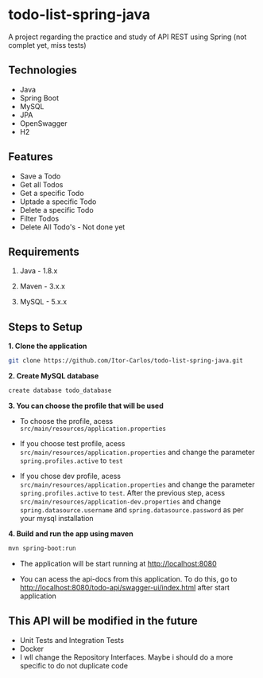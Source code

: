 # todo-list-spring-java
A project regarding the practice and study of API REST using Spring (not complet yet, miss tests)

## Technologies
 
- Java
- Spring Boot
- MySQL
- JPA
- OpenSwagger
- H2

## Features

- Save a Todo
- Get all Todos
- Get a specific Todo
- Uptade a specific Todo
- Delete a specific Todo
- Filter Todos
- Delete All Todo's - Not done yet

## Requirements

1. Java - 1.8.x

2. Maven - 3.x.x

3. MySQL - 5.x.x

## Steps to Setup

**1. Clone the application**

```bash
git clone https://github.com/Itor-Carlos/todo-list-spring-java.git
```

**2. Create MySQL database**
```bash
create database todo_database
```

**3. You can choose the profile that will be used**
 
 + To choose the profile, acess `src/main/resources/application.properties`
 
 + If you choose test profile, acess `src/main/resources/application.properties` and change the parameter `spring.profiles.active` to `test`

 + If you chose dev profile, acess `src/main/resources/application.properties` and  change the parameter `spring.profiles.active` to `test`. After the previous step, acess `src/main/resources/application-dev.properties` and change `spring.datasource.username` and `spring.datasource.password` as per your mysql installation


**4. Build and run the app using maven**

```bash
mvn spring-boot:run
```

 + The application will be start running at <http://localhost:8080>

 + You can acess the api-docs from this application. To do this, go to <http://localhost:8080/todo-api/swagger-ui/index.html> after start application

## This API will be modified in the future
  + Unit Tests and Integration Tests
  + Docker
  + I wll change the Repository Interfaces. Maybe i should do a more specific to do not duplicate code
